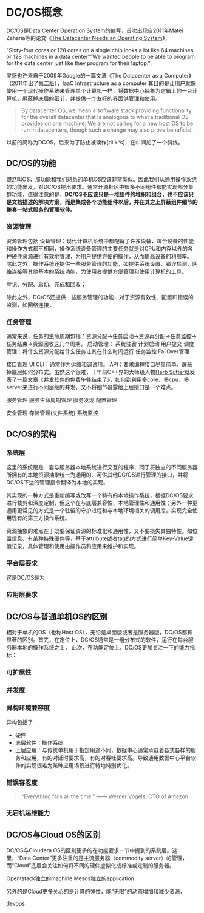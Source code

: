 # DC/OS概念

DC/OS是Data Center Operation System的缩写，首次出现自2011年Matei Zaharia等的论文《[The Datacenter Needs an Operating System](http://dl.acm.org/citation.cfm?id=2170461)》，

“Sixty-four cores or 128 cores on a single chip looks a lot like 64 machines or 128 machines in a data center”“We wanted people to be able to program for the data center just like they program for their laptop.”

灵感也许来自于2009年Google的一篇文章《The Datacenter as a Computer》（2011年出了[第二版](http://web.eecs.umich.edu/~mosharaf/Readings/DC-Computer.pdf)），IaaC Infrastructure as a computer 其目的是让用户就像使用一个现代操作系统来管理单个计算机一样，将数据中心抽象为逻辑上的一台计算机，屏蔽掉底层的细节，并提供一个友好的界面供管理和使用。

> By datacenter OS, we mean a software stack providing functionality for the overall datacenter that is analogous to what a traditional OS provides on one machine. We are not calling for a new host OS to be run in datacenters, though such a change may also prove beneficial.

以前的简称为DCOS，后来为了防止被读作[di'k^s]，在中间加了一个斜线。
## DC/OS的功能

既然叫OS，那功能和我们熟悉的单机OS应该非常类似。因此我们从通用操作系统的功能出发，对DC/OS提出要求。通常开源社区中很多不同组件都能实现部分集群功能，值得注意的是，**DC/OS不应该只是一堆组件的堆积和组合，也不应该只是文档描述的解决方案，而是集成各个功能组件以后，并在其之上屏蔽组件细节的整套一站式服务的管理软件。**

### 资源管理
资源管理包括
设备管理：现代计算机系统中都配备了许多设备，每台设备的性能和操作方式都不相同，操作系统设备管理的主要任务就是对CPU和内存以外的各种硬件资源进行有效地管理，为用户提供方便的操作，从而提高设备的利用率。 除此之外，操作系统还提供一些服务管理的功能，如提供系统设置、错误检测、网络连接等其他基本的系统功能，为使用者提供方便管理和使用计算机的工具。 

登记、分配、启动、完成和回收；

除此之外，DC/OS还提供一些服务管理的功能，对于资源有效性、配置和错误的监测，如网络连接，

### 任务管理
通常来说，任务的生命周期包括：资源分配->任务启动->资源再分配->任务监控->任务结束->资源回收这几个周期，
启动管理：
系统驻留
计划启动
用户提交
调度管理：将什么资源分配给什么任务让其在什么时间运行
任务监控
FailOver管理

接口管理
UI
CLI：通常作为运维和调试用。
API：要求编程接口尽量简单，屏蔽掉底层如何分布式。虽然这个很难，十年前C++界的大师级人物[Herb Sutter](https://herbsutter.com/about/)就发表了一篇文章《[并发软件的免费午餐结束了](http://www.gotw.ca/publications/concurrency-ddj.htm)》，如何到利用多core、多cpu、多server来进行不同层级的并发，又不将细节暴露给上层接口是一个难点。

服务管理
服务生命周期管理
服务发现
配置管理

安全管理
存储管理(文件系统)
系统监控

## DC/OS的架构
### 系统层
这里的系统层是一套与服务器本地系统进行交互的程序，同于将独立的不同服务器所拥有的本地资源抽象统一为通用的、可供其他DC/OS进行管理的接口，并将DC/OS下达的管理指令翻译为本地的实现。

其实现的一种方式是重新编写或改写一个特有的本地操作系统，根据DC/OS要求进行裁剪和深度定制，但这个在与底层兼容性、本地管理性和通用性；另外一种更通用更常见的方式是一个驻留的守护进程和与本地环境相关的调用库，实现完全使用现有的第三方操作系统。

资源抽象的难点在于既要保证资源的标准化和通用性，又不要损失其独特性。如位置信息、有某种特殊硬件等，基于attribute或者tag的方式进行简单Key-Value键值记录，具体管理和使用由操作员和应用来维护和实现。
### 平台层要求
这是DC/OS最为
### 应用层要求



## DC/OS与普通单机OS的区别
相对于单机的OS（也称Host OS），无论是桌面版或者是服务器版，DC/OS都有显著的区别。首先，在定位上，DC/OS通常是一组分布式的软件，运行在每台服务器本地的操作系统之上，
此次，在功能定位上，DC/OS更加关注一下的能力指标：
### 可扩展性
### 并发度
### 异构环境兼容度
异构包括了
* 硬件
* 底层软件：操作系统
* 上层应用：与传统单机用于指定用途不同，数据中心通常承载着各式各样的服务和应用，有的对延时要求高，有的对吞吐要求高。导致通用数据中心平台软件的实现很难为某种应用场景进行特地特别优化。

### 错误容忍度

> “Everything fails all the time.” —— Werner Vogels, CTO of Amazon



### 无宕机运维能力




## DC/OS与Cloud OS的区别
DC/OS与Cloudera OS的区别更多的在功能要求一节中提到的系统层。这里，“Data Center”更多注重的是主流服务器（commodity server）的管理，而“Cloud”底层会关注如何将不同的硬件虚拟化成标准或定制的服务器。

Opentstack独立的machine
Mesos独立的application


另外的是Cloud更多关心的是计算的弹性，能“无限”的动态增加和减少资源，

devops

